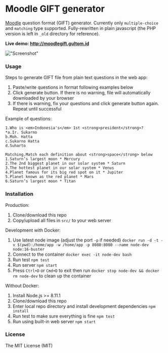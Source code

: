 # Moodle GIFT generator

[Moodle](https://moodle.org/) question format (GIFT) generator. Currently only `multiple-choice` and `matching` type supported. Fully-rewritten in plain javascript (the PHP version is left in `_old` directory for reference).

**Live demo: http://moodlegift.gultom.id**

!["Screenshot"](screenshot.png)

### Usage

Steps to generate GIFT file from plain text questions in the web app:

1. Paste/write questions in format following examples below
1. Click generate button. If there is no warning, file will automatically downloaded by your browser
1. If there is warning, fix your questions and click generate button again. Repeat until successful

Example of questions:

```
1.Who is <em>Indonesia's</em> 1st <strong>president</strong>?
*a.Ir. Sukarno
b.Moh. Hatta
c.Sukarno Hatta
d.Suharto

Matching.Match each definition about <strong>space</strong> below
1.Saturn’s largest moon * Mercury
2.The 2nd biggest planet in our solar system * Saturn
3.The hottest planet in our solar system * Venus
4.Planet famous for its big red spot on it * Jupiter
5.Planet known as the red planet * Mars
6.Saturn’s largest moon * Titan
```
### Installation

Production:

1. Clone/download this repo
1. Copy/upload all files in `src/` to your web server

Development with Docker:

1. Use latest node image (adjust the port `-p` if needed) `docker run -d -t -v $(pwd):/home/app -w /home/app -p 8080:8080 --name node-dev node:16-buster`
1. Connect to the container `docker exec -it node-dev bash`
1. Run test `npm test`
1. Run server `npm start`
1. Press `Ctrl+D` or `Cmd+D` to exit then run `docker stop node-dev && docker rm node-dev` to clean up the container

Without Docker:

1. Install Node.js >= 8.11.1
1. Clone/download this repo
1. Enter local repo directory and install development dependencies `npm install`
1. Run test to make sure everything is fine `npm test`
1. Run using built-in web server `npm start`


### License

The MIT License (MIT)
